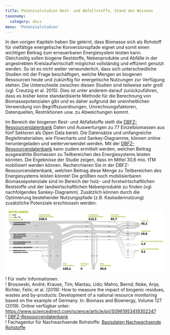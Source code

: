 ```yaml
---
title: Potenzialstudien Rest- und Abfallstoffe, Stand des Wissens
taxonomy:
  category: docs
menu: 'Potenzialstudien'
---
```


In den vorigen Kapiteln haben Sie gelernt, dass Biomasse sich als Rohstoff für vielfältige energetische Konversionspfade eignet und somit einen wichtigen Beitrag zum erneuerbaren Energiesystem leisten kann. Gleichzeitig sollen biogene Reststoffe, Nebenprodukte und Abfälle in der angestrebten Kreislaufwirtschaft möglichst vollständig und effizient genutzt werden. So ist es nicht weiter verwunderlich, dass sich unterschiedliche Studien mit der Frage beschäftigen, welche Mengen an biogenen Ressourcen heute und zukünftig für energetische Nutzungen zur Verfügung stehen. Die Unterschiede zwischen diesen Studien sind teilweise sehr groß (vgl. Creutzig et al. 2015). Dies ist unter anderem darauf zurückzuführen, dass es bisher keine standardisierte Methode für die Berechnung von Biomassepotenzialen gibt und es daher aufgrund der uneinheitlichen Verwendung von Begriffszuordnungen, Umrechnungsfaktoren, Datenquellen, Restriktionen usw. zu Abweichungen kommt. 

Im Bereich der biogenen Rest- und Abfallstoffe stellt die [DBFZ-Ressourcendatenbank](webapp.dbfz.de) Daten und Auswertungen zu 77 Einzelbiomassen aus fünf Sektoren als Open Data bereit. Die Datensätze und umfangreiche Begleitmaterialien, wie Flowcharts und Sankey-Diagramme, können online heruntergeladen und weiterverwendet werden. Mit der [DBFZ-Ressourcendatenbank](webapp.dbfz.de) kann zudem ermittelt werden, welchen Beitrag  ausgewählte Biomassen zu Teilbereichen des Energiesystems leisten könnten. Die Ergebnisse der Studie zeigen, dass im Mittel 30,6 mio. tTM mobilisiert werden können. Recherchieren Sie in der DBFZ-Ressourcendatenbank, welchen Beitrag diese Menge zu Teilbereichen des Energiesystems leisten könnte! Die größten noch mobilisierbaren Biomassepotenziale sind im Bereich der holz- und forstwirtschaftlichen Reststoffe und der landwirtschaftlichen Nebenprodukte zu finden (vgl. nachfolgendes Sankey-Diagramm). Zusätzlich können durch die Optimierung bestehender Nutzungspfade (z.B. Kaskadennutzung) zusätzliche Potenziale erschlossen werden. 

![](Skript_DBFZ_Rohstoffpotenziale.png?lightbox=800&resize=700&classes=caption "Biomasse-Reststoffpotenziale und deren aktuelle Nutzung in Deutschland. Quelle: Brosowski et al. 2019")

! Für mehr Informationen: <br>
!  Brosowski, André; Krause, Tim; Mantau, Udo; Mahro, Bernd; Noke, Anja; Richter, Felix; et al. (2019): How to measure the impact of biogenic residues, wastes and by-products: Development of a national resource monitoring based on the example of Germany. In: Biomass and Bioenergy, Volume 127 (2019). Online verfügbar unter: https://www.sciencedirect.com/science/article/pii/S0961953419302247<br>
! [DBFZ-Ressourcendatenbank](webapp.dbfz.de)<br>
! Fachagentur für Nachwachsende Rohstoffe: [Basisdaten Nachwachsende Rohstoffe](https://basisdaten.fnr.de/)
